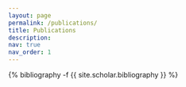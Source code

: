 ```yaml
---
layout: page
permalink: /publications/
title: Publications
description: 
nav: true
nav_order: 1
---
```


<!-- _pages/publications.md -->
<div class="publications">

{% bibliography -f {{ site.scholar.bibliography }} %}

</div>
